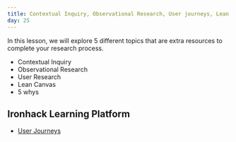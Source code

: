 ```yaml
---
title: Contextual Inquiry, Observational Research, User journeys, Lean Canvas & 5 whys
day: 25
---
```


In this lesson, we will explore 5 different topics that are extra resources to complete your research process. 

- Contextual Inquiry
- Observational Research
- User Research
- Lean Canvas
- 5 whys


Ironhack Learning Platform
-----------

- [User Journeys](http://learn.ironhack.com/#/learning_unit/3350)
